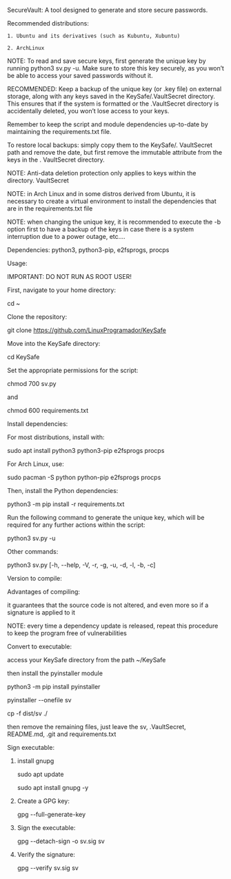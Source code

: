 SecureVault: A tool designed to generate and store secure passwords.

Recommended distributions:

    1. Ubuntu and its derivatives (such as Kubuntu, Xubuntu)

    2. ArchLinux

NOTE: To read and save secure keys, first generate the unique key by running python3 sv.py -u. Make sure to store this key securely, as you won’t be able to access your saved passwords without it.

RECOMMENDED: Keep a backup of the unique key (or .key file) on external storage, along with any keys saved in the KeySafe/.VaultSecret directory. This ensures that if the system is formatted or the .VaultSecret directory is accidentally deleted, you won’t lose access to your keys.

Remember to keep the script and module dependencies up-to-date by maintaining the requirements.txt file.

To restore local backups: simply copy them to the KeySafe/. VaultSecret path and remove the date, but first remove the immutable attribute from the keys in the . VaultSecret directory.

NOTE: Anti-data deletion protection only applies to keys within the directory. VaultSecret

NOTE: in Arch Linux and in some distros derived from Ubuntu, it is necessary to create a virtual environment to install the dependencies that are in the requirements.txt file

NOTE: when changing the unique key, it is recommended to execute the -b option first to have a backup of the keys in case there is a system interruption due to a power outage, etc....

Dependencies: python3, python3-pip, e2fsprogs, procps

Usage:

IMPORTANT: DO NOT RUN AS ROOT USER!

First, navigate to your home directory:

cd ~

Clone the repository:

git clone https://github.com/LinuxProgramador/KeySafe

Move into the KeySafe directory:

cd KeySafe

Set the appropriate permissions for the script:

chmod 700 sv.py

and

chmod 600 requirements.txt

Install dependencies:

For most distributions, install with:

sudo apt install python3 python3-pip e2fsprogs procps

For Arch Linux, use:

sudo pacman -S python python-pip e2fsprogs procps

Then, install the Python dependencies:

python3 -m pip install -r requirements.txt

Run the following command to generate the unique key, which will be required for any further actions within the script:

python3 sv.py -u

Other commands:

python3 sv.py [-h, --help, -V, -r, -g, -u, -d, -l, -b, -c]

Version to compile:

Advantages of compiling: 

it guarantees that the source code is not altered, and even more so if a signature is applied to it

NOTE: every time a dependency update is released, repeat this procedure to keep the program free of vulnerabilities 

Convert to executable:

access your KeySafe directory from the path ~/KeySafe 

then install the pyinstaller module 

python3 -m pip install pyinstaller 

pyinstaller --onefile sv 

cp -f dist/sv ./ 

then remove the remaining files, just leave the sv, .VaultSecret, README.md, .git and requirements.txt

Sign executable: 

1. install gnupg

   sudo apt update

   sudo apt install gnupg -y

3. Create a GPG key:

   gpg --full-generate-key

4. Sign the executable:

   gpg --detach-sign -o sv.sig  sv
 
5. Verify the signature:
 
   gpg --verify sv.sig  sv
